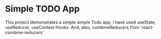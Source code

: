 # Simple TODO App

This project demonstrates a simple simple Todo app. I have used useState, useReducer, useContext Hooks. And, also, combineReducers from 'react-combine-reducers'

